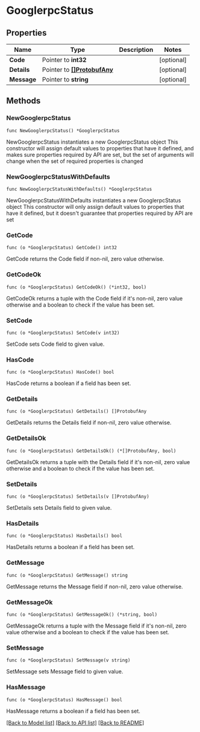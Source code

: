 # GooglerpcStatus

## Properties

Name | Type | Description | Notes
------------ | ------------- | ------------- | -------------
**Code** | Pointer to **int32** |  | [optional] 
**Details** | Pointer to [**[]ProtobufAny**](ProtobufAny.md) |  | [optional] 
**Message** | Pointer to **string** |  | [optional] 

## Methods

### NewGooglerpcStatus

`func NewGooglerpcStatus() *GooglerpcStatus`

NewGooglerpcStatus instantiates a new GooglerpcStatus object
This constructor will assign default values to properties that have it defined,
and makes sure properties required by API are set, but the set of arguments
will change when the set of required properties is changed

### NewGooglerpcStatusWithDefaults

`func NewGooglerpcStatusWithDefaults() *GooglerpcStatus`

NewGooglerpcStatusWithDefaults instantiates a new GooglerpcStatus object
This constructor will only assign default values to properties that have it defined,
but it doesn't guarantee that properties required by API are set

### GetCode

`func (o *GooglerpcStatus) GetCode() int32`

GetCode returns the Code field if non-nil, zero value otherwise.

### GetCodeOk

`func (o *GooglerpcStatus) GetCodeOk() (*int32, bool)`

GetCodeOk returns a tuple with the Code field if it's non-nil, zero value otherwise
and a boolean to check if the value has been set.

### SetCode

`func (o *GooglerpcStatus) SetCode(v int32)`

SetCode sets Code field to given value.

### HasCode

`func (o *GooglerpcStatus) HasCode() bool`

HasCode returns a boolean if a field has been set.

### GetDetails

`func (o *GooglerpcStatus) GetDetails() []ProtobufAny`

GetDetails returns the Details field if non-nil, zero value otherwise.

### GetDetailsOk

`func (o *GooglerpcStatus) GetDetailsOk() (*[]ProtobufAny, bool)`

GetDetailsOk returns a tuple with the Details field if it's non-nil, zero value otherwise
and a boolean to check if the value has been set.

### SetDetails

`func (o *GooglerpcStatus) SetDetails(v []ProtobufAny)`

SetDetails sets Details field to given value.

### HasDetails

`func (o *GooglerpcStatus) HasDetails() bool`

HasDetails returns a boolean if a field has been set.

### GetMessage

`func (o *GooglerpcStatus) GetMessage() string`

GetMessage returns the Message field if non-nil, zero value otherwise.

### GetMessageOk

`func (o *GooglerpcStatus) GetMessageOk() (*string, bool)`

GetMessageOk returns a tuple with the Message field if it's non-nil, zero value otherwise
and a boolean to check if the value has been set.

### SetMessage

`func (o *GooglerpcStatus) SetMessage(v string)`

SetMessage sets Message field to given value.

### HasMessage

`func (o *GooglerpcStatus) HasMessage() bool`

HasMessage returns a boolean if a field has been set.


[[Back to Model list]](../README.md#documentation-for-models) [[Back to API list]](../README.md#documentation-for-api-endpoints) [[Back to README]](../README.md)


